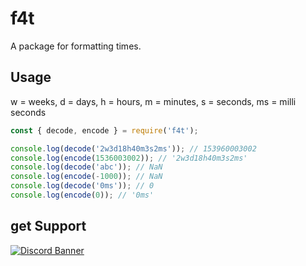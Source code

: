 # f4t
A package for formatting times.

## Usage
w = weeks, d = days, h = hours, m = minutes, s = seconds, ms = milli seconds
```js
const { decode, encode } = require('f4t');

console.log(decode('2w3d18h40m3s2ms')); // 153960003002
console.log(encode(1536003002)); // '2w3d18h40m3s2ms'
console.log(decode('abc')); // NaN
console.log(encode(-1000)); // NaN
console.log(decode('0ms')); // 0
console.log(encode(0)); // '0ms'
```

## get Support
<a href="https://discord.gg/yKW8wWKCnS"><img src="https://discordapp.com/api/guilds/1005287561582878800/widget.png?style=banner4" alt="Discord Banner"/></a>